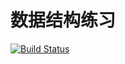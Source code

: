 # 数据结构练习

[![Build Status](https://travis-ci.org/lanhuai/data-structure-java.svg)](https://travis-ci.org/lanhuai/data-structure-java)
